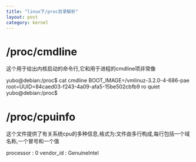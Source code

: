 ```yaml
---
title: "linux下/proc目录解析"
layout: post
category: kernel 
---
```

# /proc/cmdline

这个用于给出内核启动的命令行,它和用于进程的cmdline项非常像

yubo@debian:/proc$ cat cmdline
BOOT_IMAGE=/vmlinuz-3.2.0-4-686-pae root=UUID=84caed03-f243-4a09-afa5-15be502cbfb9 ro quiet
yubo@debian:/proc$

# /proc/cpuinfo

这个文件提供了有关系统cpu的多种信息,格式为:文件由多行构成,每行包括一个域名称,一个冒号和一个值



processor	: 0
vendor_id	: GenuineIntel
